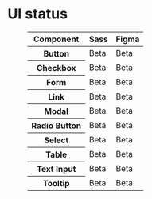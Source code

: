 # UI status

<figure class="ods-table--figure">
  <table class="ods-table">
    <thead>
      <th scope="column">
        Component
      </th>
      <th scope="column">
        Sass
      </th>
      <th scope="column">
        Figma
      </th>
    </thead>
    <tbody>
      <tr>
        <th scope="row">
          Button
        </th>
        <td>
          Beta
        </td>
        <td>
          Beta
        </td>
      </tr>
      <tr>
        <th scope="row">
          Checkbox
        </th>
        <td>
          Beta
        </td>
        <td>
          Beta
        </td>
      </tr>
      <tr>
        <th scope="row">
          Form
        </th>
        <td>
          Beta
        </td>
        <td>
          Beta
        </td>
      </tr>
      <tr>
        <th scope="row">
          Link
        </th>
        <td>
          Beta
        </td>
        <td>
          Beta
        </td>
      </tr>
      <tr>
        <th scope="row">
          Modal
        </th>
        <td>
          Beta
        </td>
        <td>
          Beta
        </td>
      </tr>
      <tr>
        <th scope="row">
          Radio Button
        </th>
        <td>
          Beta
        </td>
        <td>
          Beta
        </td>
      </tr>
      <tr>
        <th scope="row">
          Select
        </th>
        <td>
          Beta
        </td>
        <td>
          Beta
        </td>
      </tr>
      <tr>
        <th scope="row">
          Table
        </th>
        <td>
          Beta
        </td>
        <td>
          Beta
        </td>
      </tr>
      <tr>
        <th scope="row">
          Text Input
        </th>
        <td>
          Beta
        </td>
        <td>
          Beta
        </td>
      </tr>
      <tr>
        <th scope="row">
          Tooltip
        </th>
        <td>
          Beta
        </td>
        <td>
          Beta
        </td>
      </tr>
    </tbody>
  </table>
